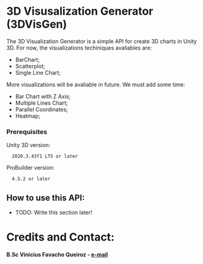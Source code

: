 # 3D Visusalization Generator (3DVisGen)

The 3D Visualization Generator is a simple API for create 3D charts in Unity 3D. For now, the visualizations techiniques avaliables are:
- BarChart;
- Scatterplot;
- Single Line Chart;


More visualizations will be avaliable in future. We must add some time: 
- Bar Chart with Z Axis;
- Multiple Lines Chart;
- Parallel Coordinates;
- Heatmap;

### Prerequisites

Unity 3D version:
```
  2020.3.43f1 LTS or later
```

ProBuilder version:
```
  4.5.2 or later
```

## How to use this API:

- TODO: Write this section later!

# Credits and Contact:
#### B.Sc Vinicius Favacho Queiroz - [e-mail](mailto:viniciusqquei@hotmail.com)